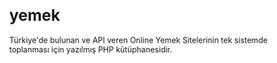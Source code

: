 # yemek

Türkiye'de bulunan ve API veren Online Yemek Sitelerinin tek sistemde toplanması için yazılmış PHP kütüphanesidir.
